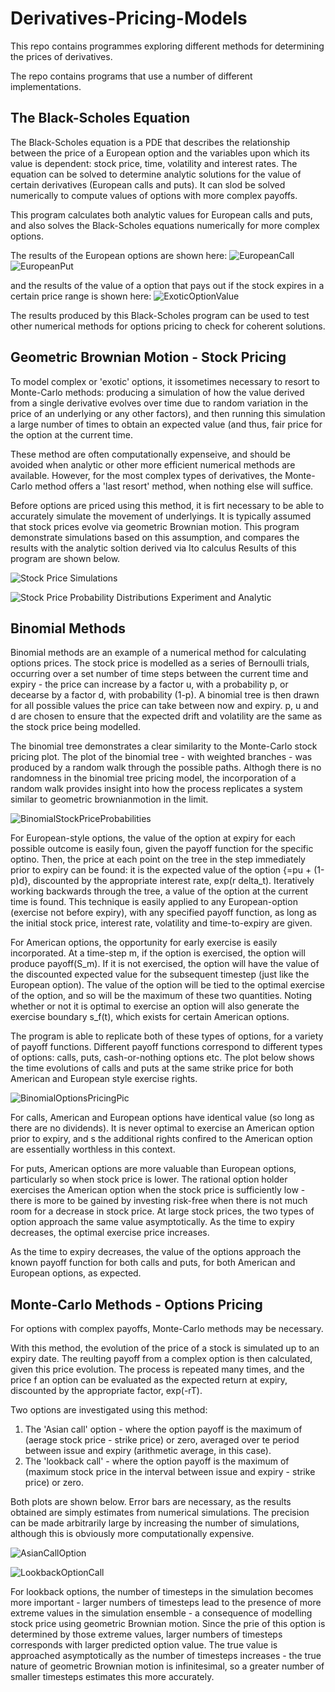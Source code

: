 # Derivatives-Pricing-Models
This repo contains programmes exploring different methods for determining the prices of derivatives.

The repo contains programs that use a number of different implementations.

## The Black-Scholes Equation

The Black-Scholes equation is a PDE that describes the relationship between the price of a European option and the variables upon which its value is dependent: stock price, time, volatility and interest rates.  The equation can be solved to determine analytic solutions for the value of certain derivatives (European calls and puts).  It can slod be solved numerically to compute values of options with more complex payoffs.

This program calculates both analytic values for European calls and puts, and also solves the Black-Scholes equations numerically for more complex options.

The results of the European options are shown here:
![EuropeanCall](https://user-images.githubusercontent.com/64906690/192106297-d51adf74-0a5d-46ae-a6e8-1dc866af6463.png)
![EuropeanPut](https://user-images.githubusercontent.com/64906690/192106305-0c335848-630a-4f51-b7a1-dd6c69fdb518.png)


and the results of the value of a option that pays out if the stock expires in a certain price range is shown here:
![ExoticOptionValue](https://user-images.githubusercontent.com/64906690/192106323-ac554657-d236-41bd-9a6d-0fbfd5df4b58.png)

The results produced by this Black-Scholes program can be used to test other numerical methods for options pricing to check for coherent solutions.

## Geometric Brownian Motion - Stock Pricing
To model complex or 'exotic' options, it issometimes necessary to resort to Monte-Carlo methods: producing a simulation of how the value derived from a single derivative evolves over time due to random variation in the price of an underlying or any other factors), and then running this simulation a large number of times to obtain an expected value (and thus, fair price for the option at the current time.

These method are often computationally expenseive, and should be avoided when analytic or other more efficient numerical methods are available.  However, for the most complex types of derivatives, the Monte-Carlo method offers a 'last resort' method, when nothing else will suffice.

Before options are priced using this method, it is firt necessary to be able to accurately simulate the movement of underlyings.  It is typically assumed that stock prices evolve via geometric Brownian motion.  This program demonstrate simulations based on this assumption, and compares the results with the analytic soltion derived via Ito calculus  Results of this program are shown below.

![Stock Price Simulations](https://user-images.githubusercontent.com/64906690/191731131-1ffe4e40-ef8a-40b0-a493-20ffa8e0db0d.png)

![Stock Price Probability Distributions Experiment and Analytic](https://user-images.githubusercontent.com/64906690/191731185-f303733a-f269-4b1c-b83a-a5bc339b9382.png)


## Binomial Methods
Binomial methods are an example of a numerical method for calculating options prices.  The stock price is modelled as a series of Bernoulli trials, occurring over a set number of time steps between the current time and expiry - the price can increase by a factor u, with a probability p, or decearse by a factor d, with probability (1-p).  A binomial tree is then drawn for all possible values the price can take between now and expiry.  p, u and d are chosen to ensure that the expected drift and volatility are the same as the stock price being modelled.

The binomial tree demonstrates a clear similarity to the Monte-Carlo stock pricing plot.  The plot of the binomial tree - with weighted branches - was produced by a random walk through the possible paths.  Althogh there is no randomness in the binomial tree pricing model, the incorporation of a random walk provides insight into how the process replicates a system similar to geometric brownianmotion in the limit.

![BinomialStockPriceProbabilities](https://user-images.githubusercontent.com/64906690/192006212-f9f2717b-c892-4f28-b148-4563065fff0b.png)

For European-style options, the value of the option at expiry for each possible outcome is easily foun, given the payoff function for the specific optino.  Then, the price at each point on the tree in the step immediately prior to expiry can be found: it is the expected value of the option {=pu + (1-p)d}, discounted by the appropriate interest rate, exp(r delta_t).  Iteratively working backwards through the tree, a value of the option at the current time is found.  This technique is easily applied to any European-option (exercise not before expiry), with any specified payoff function, as long as the initial stock price, interest rate, volatility and time-to-expiry are given.

For American options, the opportunity for early exercise is easily incorporated.  At a time-step m, if the option is exercised, the option will produce payoff(S_m).  If it is not exercised, the option will have the value of the discounted expected value for the subsequent timestep (just like the European option).  The value of the option will be tied to the optimal exercise of the option, and so will be the maximum of these two quantities.  Noting whether or not it is optimal to exercise an option will also generate the exercise boundary s_f(t), which exists for certain American options.

The program is able to replicate both of these types of options, for a variety of payoff functions.  Different payoff functions correspond to different types of options: calls, puts, cash-or-nothing options etc.  The plot below shows the time evolutions of calls and puts at the same strike price for both American and European style exercise rights.

![BinomialOptionsPricingPic](https://user-images.githubusercontent.com/64906690/192006645-bf44d99c-97cf-48c4-80de-fed80206efc1.png)

For calls, American and European options have identical value (so long as there are no dividends).  It is never optimal to exercise an American option prior to expiry, and s the additional rights confired to the American option are essentially worthless in this context.

For puts, American options are more valuable than European options, particularly so when stock price is lower.  The rational option holder exercises the American option when the stock price is sufficiently low - there is more to be gained by investing risk-free when there is not much room for a decrease in stock price.  At large stock prices, the two types of option approach the same value asymptotically.  As the time to expiry decreases, the optimal exercise price increases.

As the time to expiry decreases, the value of the options approach the known payoff function for both calls and puts, for both American and European options, as expected.


## Monte-Carlo Methods - Options Pricing
For options with complex payoffs, Monte-Carlo methods may be necessary.

With this method, the evolution of the price of a stock is simulated up to an expiry date.  The reulting payoff from a complex option is then calculated, given this price evolution.  The process is repeated many times, and the price f an option can be evaluated as the expected return at expiry, discounted by the appropriate factor, exp(-rT).

Two options are investigated using this method:
1. The 'Asian call' option - where the option payoff is the maximum of (aerage stock price - strike price) or zero, averaged over te period between issue and expiry (arithmetic average, in this case).
2. The 'lookback call' - where the option payoff is the maximum of (maximum stock price in the interval between issue and expiry - strike price) or zero.

Both plots are shown below.  Error bars are necessary, as the results obtained are simply estimates from numerical simulations.  The precision can be made arbitrarily large by increasing the number of simulations, although this is obviously more computationally expensive.

![AsianCallOption](https://user-images.githubusercontent.com/64906690/192119204-6d7b3b2c-153c-40f8-97a1-69b115064503.png)


![LookbackOptionCall](https://user-images.githubusercontent.com/64906690/192119207-d777bff0-7fff-4ccf-b31d-92af25590ac1.png)

For lookback options, the number of timesteps in the simulation becomes more important - larger numbers of timesteps lead to the presence of more extreme values in the simulation ensemble - a consequence of modelling stock price using geometric Brownian motion.  Since the prie of this option is determined by those extreme values, larger numbers of timesteps corresponds with larger predicted option value.  The true value is approached asymptotically as the number of timesteps increases - the true nature of geometric Brownian motion is infinitesimal, so a greater number of smaller timesteps estimates this more accurately.
